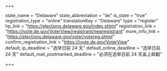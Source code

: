 +++

state_name = "Delaware"
state_abbreviation = "de"
is_state = "true"
registration_type = "online"
translationKey = "Delaware"
type = "register"
hp_link = "https://elections.delaware.gov/index.shtml"
registration_link = "https://ivote.de.gov/VoterView/registrant/newregistrant"
more_info_link = "https://elections.delaware.gov/voter/votereg.shtml"
confirm_registration_link = "https://ivote.de.gov/VoterView"
default_ip_deadline = "选举日前 24 天"
default_online_deadline = "选举日前 24 天"
default_mail_postmarked_deadline = "必须在选举日前 24 天盖上邮戳"

+++